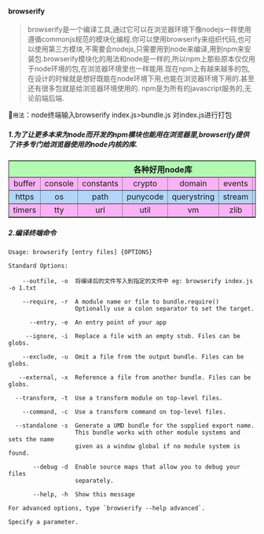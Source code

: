 #### browserify

>browserify是一个编译工具,通过它可以在浏览器环境下像nodejs一样使用遵循commonjs规范的模块化编程.你可以使用browserify来组织代码,也可以使用第三方模块,不需要会nodejs,只需要用到node来编译,用到npm来安装包.browserify模块化的用法和node是一样的,所以npm上那些原本仅仅用于node环境的包,在浏览器环境里也一样能用.现在npm上有越来越多的包,在设计的时候就是想好既能在node环境下用,也能在浏览器环境下用的.甚至还有很多包就是给浏览器环境使用的. npm是为所有的javascript服务的,无论前端后端.

```用法```：node终端输入browserify index.js>bundle.js 对index.js进行打包

##### 1.为了让更多本来为node而开发的npm模块也能用在浏览器里,browserify提供了许多专门给浏览器使用的node内核的库.

<table border="1" style='text-align:center'>
  <tr style='text-align:center'>
    <th style='text-align:center;background:#b2f9b2' colspan=9>各种好用node库</th>
  </tr>
  <tr style='background:#f9b2f5'>
    <td>buffer</td>
    <td>console</td>
    <td>constants</td>
    <td>crypto</td>
    <td>domain</td>
    <td>events</td>
    <td>http</td>
  </tr>
  <tr style='background:#b2d6f9'>
    <td>https</td>
    <td>os</td>
    <td>path</td>
    <td>punycode</td>
    <td>querystring</td>
    <td>stream</td>
    <td>string_decoder</td>
  </tr>
   <tr style='background:#f9b2f5'>
    <td>timers</td>
    <td>tty</td>
    <td>url</td>
    <td>util</td>
    <td>vm</td>
    <td>zlib</td>
    <td></td>
  </tr>
</table>

##### 2.编译终端命令

```
Usage: browserify [entry files] {OPTIONS}

Standard Options:

    --outfile, -o  将编译后的文件写入到指定的文件中 eg: browserify index.js -o 1.txt

    --require, -r  A module name or file to bundle.require()
                   Optionally use a colon separator to set the target.

      --entry, -e  An entry point of your app

     --ignore, -i  Replace a file with an empty stub. Files can be globs.

    --exclude, -u  Omit a file from the output bundle. Files can be globs.

   --external, -x  Reference a file from another bundle. Files can be globs.

  --transform, -t  Use a transform module on top-level files.

    --command, -c  Use a transform command on top-level files.

  --standalone -s  Generate a UMD bundle for the supplied export name.
                   This bundle works with other module systems and sets the name
                   given as a window global if no module system is found.

       --debug -d  Enable source maps that allow you to debug your files
                   separately.

       --help, -h  Show this message

For advanced options, type `browserify --help advanced`.

Specify a parameter.
```
